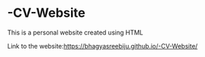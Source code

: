 # -CV-Website
This is a personal website created using HTML

Link to the website:https://bhagyasreebiju.github.io/-CV-Website/

